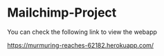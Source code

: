 # Mailchimp-Project

You can check the following link to view the webapp

https://murmuring-reaches-62182.herokuapp.com/
